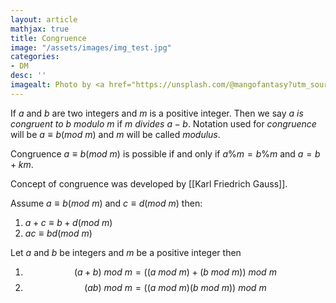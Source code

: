 ```yaml
---
layout: article
mathjax: true
title: Congruence
image: "/assets/images/img_test.jpg"
categories:
- DM
desc: '' 
imagealt: Photo by <a href="https://unsplash.com/@mangofantasy?utm_source=unsplash&utm_medium=referral&utm_content=creditCopyText">Tim Johnson</a> on <a href="https://unsplash.com/s/photos/logic?utm_source=unsplash&utm_medium=referral&utm_content=creditCopyText">Unsplash</a>
---
```


If $a$ and $b$ are two integers and $m$ is a positive integer. Then we say *$a$ is congruent to $b$ modulo $m$* if $m$ *divides* $a-b$. Notation used for *congruence* will be $a \equiv b (mod\ m)$ and $m$ will be called *modulus*.

Congruence $a \equiv b (mod\ m)$ is possible if and only if $a\%m = b\%m$ and $a = b+km$.

Concept of congruence was developed by [[Karl Friedrich Gauss]].

Assume $a \equiv b (mod\ m)$ and $c \equiv d (mod\ m)$ then:
1. $a+c \equiv b+d (mod\ m)$
2. $ac \equiv bd (mod\ m)$

Let $a$ and $b$ be integers and $m$ be a positive integer then
1. $$(a+b)\ mod\ m = ((a\ mod\ m)+(b\ mod\ m))\ mod\ m$$
2. $$(ab)\ mod\ m = ((a\ mod\ m)(b\ mod\ m))\ mod\ m$$